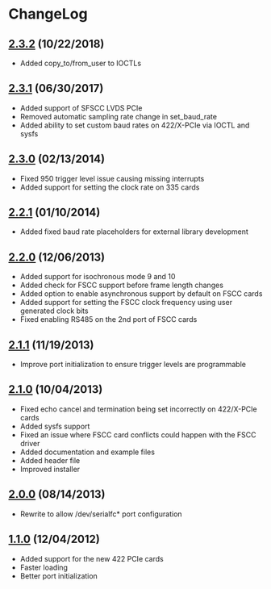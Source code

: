 # ChangeLog

## [2.3.2](https://github.com/commtech/serialfc-linux/releases/tag/v2.3.2) (10/22/2018)
- Added copy_to/from_user to IOCTLs

## [2.3.1](https://github.com/commtech/serialfc-linux/releases/tag/v2.3.1) (06/30/2017)
- Added support of SFSCC LVDS PCIe
- Removed automatic sampling rate change in set_baud_rate
- Added ability to set custom baud rates on 422/X-PCIe via IOCTL and sysfs

## [2.3.0](https://github.com/commtech/serialfc-linux/releases/tag/v2.3.0) (02/13/2014)
- Fixed 950 trigger level issue causing missing interrupts
- Added support for setting the clock rate on 335 cards

## [2.2.1](https://github.com/commtech/serialfc-linux/releases/tag/v2.2.1) (01/10/2014)
- Added fixed baud rate placeholders for external library development

## [2.2.0](https://github.com/commtech/serialfc-linux/releases/tag/v2.2.0) (12/06/2013)
- Added support for isochronous mode 9 and 10
- Added check for FSCC support before frame length changes
- Added option to enable asynchronous support by default on FSCC cards
- Added support for setting the FSCC clock frequency using user generated clock bits
- Fixed enabling RS485 on the 2nd port of FSCC cards

## [2.1.1](https://github.com/commtech/serialfc-linux/releases/tag/v2.1.1) (11/19/2013)
- Improve port initialization to ensure trigger levels are programmable

## [2.1.0](https://github.com/commtech/serialfc-linux/releases/tag/v2.1.0) (10/04/2013)
- Fixed echo cancel and termination being set incorrectly on 422/X-PCIe cards
- Added sysfs support
- Fixed an issue where FSCC card conflicts could happen with the FSCC driver
- Added documentation and example files
- Added header file
- Improved installer

## [2.0.0](https://github.com/commtech/serialfc-linux/releases/tag/v2.0.0) (08/14/2013)
- Rewrite to allow /dev/serialfc* port configuration

## [1.1.0](https://github.com/commtech/serialfc-linux/releases/tag/v1.1.0) (12/04/2012)
- Added support for the new 422 PCIe cards
- Faster loading
- Better port initialization
